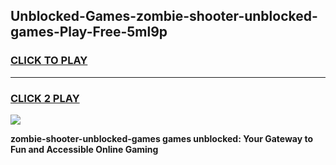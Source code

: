 
## Unblocked-Games-zombie-shooter-unblocked-games-Play-Free-5ml9p
<h3>
<a href="https://premium76.site?title=zombie-shooter-unblocked-games&ref=18A1">CLICK TO PLAY</a></h3>
<hr>

<h3>
<a href="https://premium76.site?title=zombie-shooter-unblocked-games&ref=18A1">CLICK 2 PLAY</a>
  
</h3>

<a href="https://premium76.site?title=zombie-shooter-unblocked-games&ref=18A1"><img src="https://clearcache.store/games.png"></a>


**zombie-shooter-unblocked-games games unblocked: Your Gateway to Fun and Accessible Online Gaming**
